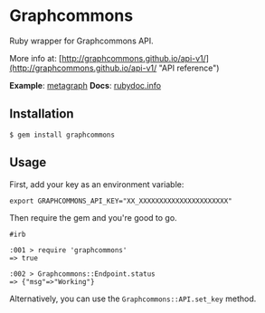 # Graphcommons
Ruby wrapper for Graphcommons API. 

More info at: [http://graphcommons.github.io/api-v1/](http://graphcommons.github.io/api-v1/ "API reference")

**Example**: [metagraph](https://github.com/graphcommons/metagraph "Source code")
**Docs**: [rubydoc.info](http://www.rubydoc.info/gems/graphcommons "Documentation")

## Installation
```
$ gem install graphcommons
```

## Usage
First, add your key as an environment variable:

```
export GRAPHCOMMONS_API_KEY="XX_XXXXXXXXXXXXXXXXXXXXXX"
```

Then require the gem and you're good to go.

```
#irb

:001 > require 'graphcommons'
=> true 

:002 > Graphcommons::Endpoint.status
=> {"msg"=>"Working"} 
```

Alternatively, you can use the `Graphcommons::API.set_key` method.

